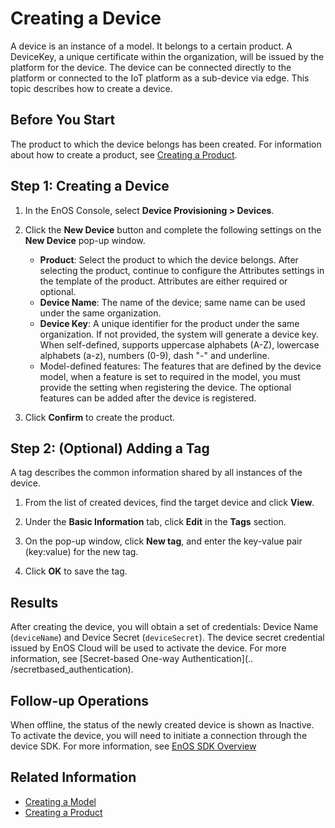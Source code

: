 # Creating a Device

A device is an instance of a model. It belongs to a certain product. A DeviceKey, a unique certificate within the organization, will be issued by the platform for the device. The device can be connected directly to the platform or connected to the IoT platform as a sub-device via edge. This topic describes how to create a device.

## Before You Start

The product to which the device belongs has been created. For information about how to create a product, see [Creating a Product](creating_product).

## Step 1: Creating a Device

1. In the EnOS Console, select **Device Provisioning > Devices**.

2. Click the **New Device** button and complete the following settings on the **New Device** pop-up window.

   - **Product**: Select the product to which the device belongs. After selecting the product, continue to configure the Attributes settings in the template of the product. Attributes are either required or optional.
   - **Device Name**: The name of the device; same name can be used under the same organization.
   - **Device Key**: A unique identifier for the product under the same organization. If not provided, the system will generate a device key. When self-defined, supports uppercase alphabets (A-Z), lowercase alphabets (a-z), numbers (0-9), dash "-" and underline.
   - Model-defined features: The features that are defined by the device model, when a feature is set to required in the model, you must provide the setting when registering the device. The optional features can be added after the device is registered.

3. Click **Confirm** to create the product.

## Step 2: (Optional) Adding a Tag

A tag describes the common information shared by all instances of the device.

1. From the list of created devices, find the target device and click **View**.

2. Under the **Basic Information** tab, click **Edit** in the **Tags** section.

3. On the pop-up window, click **New tag**, and enter the key-value pair (key:value) for the new tag.

4. Click **OK** to save the tag.

## Results

After creating the device, you will obtain a set of credentials: Device Name (`deviceName`) and Device Secret (`deviceSecret`). The device secret credential issued by EnOS Cloud will be used to activate the device. For more information, see [Secret-based One-way Authentication](.. /secretbased_authentication).

## Follow-up Operations

When offline, the status of the newly created device is shown as Inactive. To activate the device, you will need to initiate a connection through the device SDK. For more information, see [EnOS SDK Overview](https://docs.envisioniot.com/docs/app-development/en/latest/sdk_overview.html)

## Related Information

- [Creating a Model](../model/creating_model)
- [Creating a Product](creating_product)
